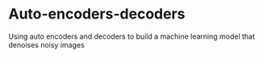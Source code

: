 # Auto-encoders-decoders
Using auto encoders and decoders to build a machine learning model that denoises noisy images
